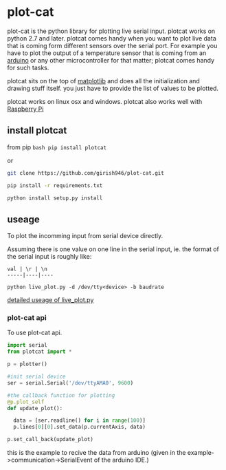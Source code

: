 # plot-cat

plot-cat is the python library for plotting live serial input. plotcat works on python 2.7 and later. plotcat comes handy when you want to plot live data that is coming form different sensors over the serial port. For example you have to plot the output of a temperature sensor that is coming from an [arduino](https://www.arduino.cc/) or any other microcontroller for that matter; plotcat comes handy for such tasks.

plotcat sits on the top of [matplotlib](http://matplotlib.org/) and does all the initialization and drawing stuff itself. you just have to provide the list of values to be plotted.

plotcat works on linux osx and windows. plotcat also works well with [Raspberry Pi](https://www.raspberrypi.org/)

## install plotcat

from pip ```bash pip install plotcat```

or 


```bash
git clone https://github.com/girish946/plot-cat.git

pip install -r requirements.txt

python install setup.py install

```


## useage

To plot the incomming input from serial device directly.

Assuming there is one value on one line in the serial input, ie. the format of the serial input is roughly like:

    val | \r | \n 
    -----|----|----

    python live_plot.py -d /dev/tty<device> -b baudrate

[detailed useage of live_plot.py](https://github.com/girish946/plot-cat/wiki/live_plot.py-useage)


### plot-cat api


To use plot-cat api.

```python 
import serial
from plotcat import *

p = plotter()

#init serial device
ser = serial.Serial('/dev/ttyAMA0', 9600)

#the callback function for plotting
@p.plot_self
def update_plot():

  data = [ser.readline() for i in range(100)]
  p.lines[0][0].set_data(p.currentAxis, data)

p.set_call_back(update_plot)

```

this is the example to recive the data from arduino (given in the example->communication->SerialEvent of the arduino IDE.)
